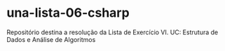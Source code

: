# una-lista-06-csharp
Repositório destina a resolução da Lista de Exercício VI. UC: Estrutura de Dados e Análise de Algoritmos
